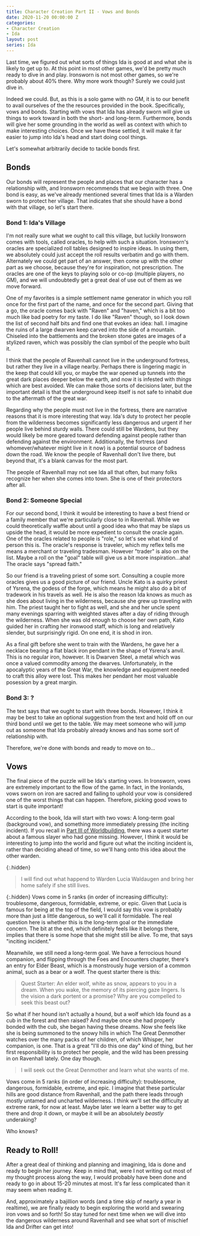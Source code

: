 ```yaml
---
title: Character Creation Part II - Vows and Bonds
date: 2020-11-20 00:00:00 Z
categories:
- Character Creation
- Ida
layout: post
series: Ida
---
```


Last time, we figured out what sorts of things Ida is good at and what she is likely to get up to.
At this point in most other games, we'd be pretty much ready to dive in and play.
Ironsworn is not most other games, so we're probably about 40% there.
Why more work though? Surely we could just dive in.

Indeed we could. But, as this is a solo game with no GM, it is to our benefit to avail ourselves of the the resources provided in the book.
Specifically, vows and bonds.
Starting with vows that Ida has already sworn will give us things to work toward in both the short- and long-term.
Furthermore, bonds will give her some grounding in the world as well as context with which to make interesting choices.
Once we have these settled, it will make it far easier to jump into Ida's head and start doing cool things.

Let's somewhat arbitrarily decide to tackle bonds first.

## Bonds

Our bonds will represent the people and places that our character has a relationship with, and Ironsworn recommends that we begin with three.
One bond is easy, as we've already mentioned several times that Ida is a Warden sworn to protect her village.
That indicates that she should have a bond with that village, so let's start there.

### Bond 1: Ida's Village

I'm not really sure what we ought to call this village, but luckily Ironsworn comes with tools, called oracles, to help with such a situation.
Ironsworn's oracles are specialized roll tables designed to inspire ideas.
In using them, we absolutely could just accept the roll results verbatim and go with them.
Alternately we could get part of an answer, then come up with the other part as we choose, because they're for inspiration, not prescription.
The oracles are one of the keys to playing solo or co-op (multiple players, no GM), and we will undoubtedly get a great deal of use out of them as we move forward.

One of my favorites is a simple settlement name generator in which you roll once for the first part of the name, and once for the second part.
Giving that a go, the oracle comes back with "Raven" and "haven," which is a bit too much like bad poetry for my taste.
I do like "Raven" though, so I look down the list of second half bits and find one that evokes an idea: hall.
I imagine the ruins of a large dwarven keep carved into the side of a mountain.
Chiseled into the battlements and the broken stone gates are images of a stylized raven, which was possibly the clan symbol of the people who built it.

I think that the people of Ravenhall cannot live in the underground fortress, but rather they live in a village nearby.
Perhaps there is lingering magic in the keep that could kill you,
or maybe the war opened up tunnels into the great dark places deeper below the earth, and now it is infested with *things* which are best avoided.
We can make those sorts of decisions later, but the important detail is that the underground keep itself is not safe to inhabit due to the aftermath of the great war.

Regarding why the people must not live in the fortress, there are narrative reasons that it is more interesting that way.
Ida's duty to protect her people from the wilderness becomes significantly less dangerous and urgent if her people live behind sturdy walls.
There could still be Wardens, but they would likely be more geared toward defending against people rather than defending against the environment.
Additionally, the fortress (and whomever/whatever might live in it now) is a potential source of badness down the road.
We know the people of Ravenhall don't live there, but beyond that, it's a blank canvas for the most part.

The people of Ravenhall may not see Ida all that often, but many folks recognize her when she comes into town.
She is one of their protectors after all.

### Bond 2: Someone Special

For our second bond, I think it would be interesting to have a best friend or a family member that we're particularly close to in Ravenhall.
While we could theoretically waffle about until a good idea who that may be slaps us upside the head, it would be more expedient to consult the oracle again.
One of the oracles related to people is "role," so let's see what kind of person this is.
The oracle's response is traveler, which my reflex tells me means a merchant or traveling tradesman. However "trader" is also on the list.
Maybe a roll on the "goal" table will give us a bit more inspiration...aha! The oracle says "spread faith."

So our friend is a traveling priest of some sort.
Consulting a couple more oracles gives us a good picture of our friend.
Uncle Kato is a quirky priest of Ysrena, the godess of the forge, which means he might also do a bit of tradework in his travels as well.
He is also the reason Ida knows as much as she does about living in the wilderness, because she grew up traveling with him.
The priest taught her to fight as well, and she and her uncle spent many evenings sparring with weighted staves after a day of riding through the wilderness.
When she was old enough to choose her own path, Kato guided her in crafting her ironwood staff, which is long and relatively slender, but surprisingly rigid.
On one end, it is shod in iron.

As a final gift before she went to train with the Wardens, he gave her a necklace bearing a flat black iron pendant in the shape of Ysrena's anvil.
This is no regular iron, however.
It is Dwarven Steel, a metal which was once a valued commodity among the dwarves.
Unfortunately, in the apocalyptic years of the Great War, the knowledge and equipment needed to craft this alloy were lost.
This makes her pendant her most valuable posession by a great margin.

### Bond 3: ?

The text says that we ought to start with three bonds.
However, I think it may be best to take an optional suggestion from the text and hold off on our third bond until we get to the table. 
We may meet someone who will jump out as someone that Ida probably already knows and has some sort of relationship with.

Therefore, we're done with bonds and ready to move on to...

## Vows

The final piece of the puzzle will be Ida's starting vows.
In Ironsworn, vows are extremely important to the flow of the game.
In fact, in the Ironlands, vows sworn on iron are sacred and failing to uphold your vow is considered one of the worst things that can happen.
Therefore, picking good vows to start is quite important!

According to the book, Ida will start with two vows: A long-term goal (background vow), and something more immediately pressing (the inciting incident). 
If you recall in [Part III of Worldbuilding]({{site.baseurl}}/worldbuilding-part-iii-external-forces), there was a quest starter about a famous slayer who had gone missing.
However, I think it would be interesting to jump into the world and figure out what the inciting incident is, rather than deciding ahead of time, so we'll hang onto this idea about the other warden.

{:.hidden}
> I will find out what happend to Warden Lucia Waldaugen and bring her home safely if she still lives.

{:.hidden}
Vows come in 5 ranks (in order of increasing difficulty): troublesome, dangerous, formidable, extreme, or epic.
Given that Lucia is famous for being at the top of the field, I would say this vow is probably more than just a little dangerous, so we'll call it formidable.
The real question here is whether this is the long-term goal or the immediate concern.
The bit at the end, which definitely feels like it belongs there, implies that there is some hope that she might still be alive.
To me, that says "inciting incident."

Meanwhile, we still need a long-term goal.
We have a ferrocious hound companion, and flipping through the Foes and Encounters chapter, there's an entry for Elder Beast, which is a monstrously huge version of a common animal, such as a bear or a wolf.
The quest starter there is this:

> Quest Starter: An elder wolf, white as snow, appears to you in a dream.
When you wake, the memory of its piercing gaze lingers.
Is the vision a dark portent or a promise?
Why are you compelled to seek this beast out?

So what if her hound isn't actually a hound, but a wolf which Ida found as a cub in the forest and then raised?
And maybe once she had properly bonded with the cub, she began having these dreams.
Now she feels like she is being summoned to the snowy hills in which The Great Denmother watches over the many packs of her children,
of which Whisper, her companion, is one.
That is a great "I'll do this one day" kind of thing, but her first responsibility is to protect her people, and the wild has been pressing in on Ravenhall lately.
One day though.

> I will seek out the Great Denmother and learn what she wants of me.

Vows come in 5 ranks (in order of increasing difficulty): troublesome, dangerous, formidable, extreme, and epic.
I imagine that these particular hills are good distance from Ravenhall,
and the path there leads through mostly untamed and uncharted wilderness.
I think we'll set the difficulty at extreme rank, for now at least.
Maybe later we learn a better way to get there and drop it down, or maybe it will be an absolutely _beastly_ underaking?

Who knows?

## Ready to Roll!

After a great deal of thinking and planning and imagining, Ida is done and ready to begin her journey.
Keep in mind that, were I not writing out most of my thought process along the way, I would probably have been done and ready to go in about 15-20 minutes at most.
It's far less complicated than it may seem when reading it.

And, approximately a bajillion words (and a time skip of nearly a year in realtime), we are finally ready to begin exploring the world and swearing iron vows and so forth!
So stay tuned for next time when we will dive into the dangerous wilderness around Ravenhall and see what sort of mischief Ida and Drifter can get into!